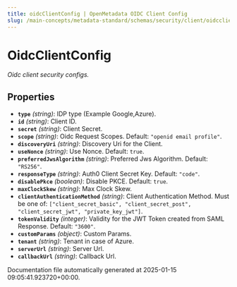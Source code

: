 ```yaml
---
title: oidcClientConfig | OpenMetadata OIDC Client Config
slug: /main-concepts/metadata-standard/schemas/security/client/oidcclientconfig
---
```


# OidcClientConfig

*Oidc client security configs.*

## Properties

- **`type`** *(string)*: IDP type (Example Google,Azure).
- **`id`** *(string)*: Client ID.
- **`secret`** *(string)*: Client Secret.
- **`scope`** *(string)*: Oidc Request Scopes. Default: `"openid email profile"`.
- **`discoveryUri`** *(string)*: Discovery Uri for the Client.
- **`useNonce`** *(string)*: Use Nonce. Default: `true`.
- **`preferredJwsAlgorithm`** *(string)*: Preferred Jws Algorithm. Default: `"RS256"`.
- **`responseType`** *(string)*: Auth0 Client Secret Key. Default: `"code"`.
- **`disablePkce`** *(boolean)*: Disable PKCE. Default: `true`.
- **`maxClockSkew`** *(string)*: Max Clock Skew.
- **`clientAuthenticationMethod`** *(string)*: Client Authentication Method. Must be one of: `["client_secret_basic", "client_secret_post", "client_secret_jwt", "private_key_jwt"]`.
- **`tokenValidity`** *(integer)*: Validity for the JWT Token created from SAML Response. Default: `"3600"`.
- **`customParams`** *(object)*: Custom Params.
- **`tenant`** *(string)*: Tenant in case of Azure.
- **`serverUrl`** *(string)*: Server Url.
- **`callbackUrl`** *(string)*: Callback Url.


Documentation file automatically generated at 2025-01-15 09:05:41.923720+00:00.
